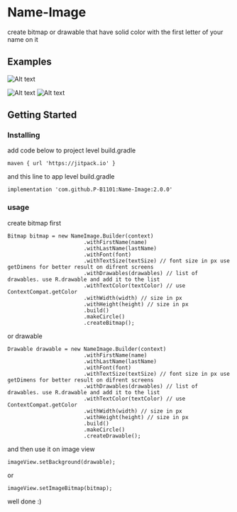 # Name-Image
create bitmap or drawable that have solid color with the first letter of your name on it

## Examples

![Alt text](/images/temp%20image%201.jpg?raw=true)             

![Alt text](/images/temp%20image%202.jpg?raw=true)                   ![Alt text](/images/temp%20image%203.jpg?raw=true)


## Getting Started

### Installing
add code below to project level build.gradle
```
maven { url 'https://jitpack.io' }
```

and this line to app level build.gradle
```
implementation 'com.github.P-B1101:Name-Image:2.0.0'
```
### usage

create bitmap first
```
Bitmap bitmap = new NameImage.Builder(context)
                        .withFirstName(name)
                        .withLastName(lastName)
                        .withFont(font)
                        .withTextSize(textSize) // font size in px use getDimens for better result on difrent screens
                        .withDrawables(drawables) // list of drawables. use R.drawable and add it to the list
                        .withTextColor(textColor) // use ContextCompat.getColor
                        .withWidth(width) // size in px
                        .withHeight(height) // size in px
                        .build()
                        .makeCircle()
                        .createBitmap();
```

or drawable
```
Drawable drawable = new NameImage.Builder(context)
                        .withFirstName(name)
                        .withLastName(lastName)
                        .withFont(font)
                        .withTextSize(textSize) // font size in px use getDimens for better result on difrent screens
                        .withDrawables(drawables) // list of drawables. use R.drawable and add it to the list
                        .withTextColor(textColor) // use ContextCompat.getColor
                        .withWidth(width) // size in px
                        .withHeight(height) // size in px
                        .build()
                        .makeCircle()
                        .createDrawable();
```

and then use it on image view
```
imageView.setBackground(drawable);
```
or
```
imageView.setImageBitmap(bitmap);
```

well done :)
